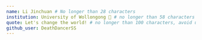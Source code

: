 ```yaml
---
name: Li Jinchuan # No longer than 28 characters
institution: University of Wollongong 🚩 # no longer than 58 characters
quote: Let's change the world! # no longer than 100 characters, avoid using quotes(") to guarantee the format remains the same.
github_user: DeathDancerSS
---
```

